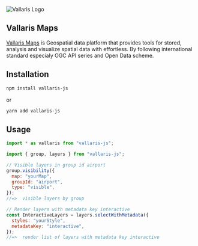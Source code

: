 ![Vallaris Logo](https://v2k-dev.vallarismaps.com/core/api/managements/1.0/files/63f347fcb8e142c8f4b5cfd0/view)

## Vallaris Maps

[Vallaris Maps](https://vallarismaps.com/) is Geospatial data platform that provides tools for stored, analysis and visualize spatial data with effortless. By following international standard especialy OGC API series and Open Data scheme.

## Installation

```bash
npm install vallaris-js
```

or

```bash
yarn add vallaris-js
```

## Usage

```javascript
import * as vallaris from "vallaris-js";

import { group, layers } from "vallaris-js";

// Visible layers in group id airport
group.visibility({
  map: "yourMap",
  groupId: "airport",
  type: "visible",
});
//=>  visible layers by group

// Render layers with metadata key interactive
const InteractiveLayers = layers.selectWithMetadata({
  styles: "yourStyle",
  metadataKey: "interactive",
});
//=>  render list of layers with metadata key interactive
```

